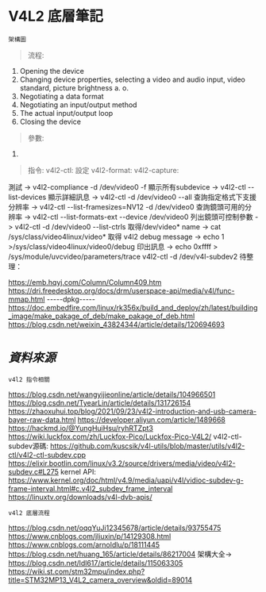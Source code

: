 # V4L2 底層筆記
```
架構圖
```

>流程:
1. Opening the device
1. Changing device properties, selecting a video and audio input, video standard, picture brightness a. o.
1. Negotiating a data format
1. Negotiating an input/output method
1. The actual input/output loop
1. Closing the device

> 參數:
1. 
>指令:
v4l2-ctl: 設定
v4l2-format: 
v4l2-capture: 

測試 -> v4l2-compliance -d /dev/video0 -f
顯示所有subdevice -> v4l2-ctl --list-devices
顯示詳細訊息 -> v4l2-ctl -d /dev/video0 --all
查詢指定格式下支援分辨率 -> v4l2-ctl --list-framesizes=NV12 -d /dev/video0
查詢鏡頭可用的分辨率 -> v4l2-ctl --list-formats-ext --device /dev/video0
列出鏡頭可控制參數 -> v4l2-ctl -d /dev/video0 --list-ctrls
取得/dev/video* name -> cat /sys/class/video4linux/video*
取得 v4l2 debug message -> echo 1 >/sys/class/video4linux/video0/debug
印出訊息 -> echo 0xffff > /sys/module/uvcvideo/parameters/trace
v4l2-ctl -d /dev/v4l-subdev2 <command line>
待整理：



https://emb.hqyj.com/Column/Column409.htm
https://dri.freedesktop.org/docs/drm/userspace-api/media/v4l/func-mmap.html
-----dpkg-----
https://doc.embedfire.com/linux/rk356x/build_and_deploy/zh/latest/building_image/make_pakage_of_deb/make_pakage_of_deb.html
https://blog.csdn.net/weixin_43824344/article/details/120694693

# *`資料來源`*
```
v4l2 指令相關
```
https://blog.csdn.net/wangyijieonline/article/details/104966501
https://blog.csdn.net/TyearLin/article/details/131726154
https://zhaoxuhui.top/blog/2021/09/23/v4l2-introduction-and-usb-camera-bayer-raw-data.html
https://developer.aliyun.com/article/1489668
https://hackmd.io/@YungHuiHsu/ryhRTZpt3
https://wiki.luckfox.com/zh/Luckfox-Pico/Luckfox-Pico-V4L2/
v4l2-ctl-subdev源碼:
https://github.com/kuscsik/v4l-utils/blob/master/utils/v4l2-ctl/v4l2-ctl-subdev.cpp
https://elixir.bootlin.com/linux/v3.2/source/drivers/media/video/v4l2-subdev.c#L275
kernel API:
https://www.kernel.org/doc/html/v4.9/media/uapi/v4l/vidioc-subdev-g-frame-interval.html#c.v4l2_subdev_frame_interval
https://linuxtv.org/downloads/v4l-dvb-apis/


```
v4l2 底層流程
```
https://blog.csdn.net/oqqYuJi12345678/article/details/93755475
https://www.cnblogs.com/jliuxin/p/14129308.html
https://www.cnblogs.com/arnoldlu/p/18111445
https://blog.csdn.net/huang_165/article/details/86217004
架構大全-> https://blog.csdn.net/ldl617/article/details/115063305
https://wiki.st.com/stm32mpu/index.php?title=STM32MP13_V4L2_camera_overview&oldid=89014